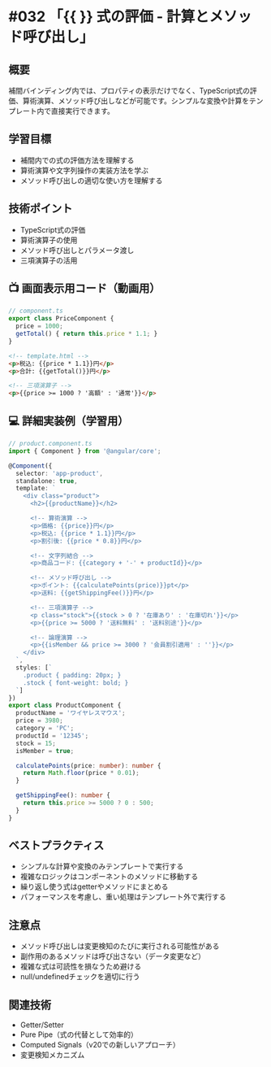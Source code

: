 # #032 「{{ }} 式の評価 - 計算とメソッド呼び出し」

## 概要
補間バインディング内では、プロパティの表示だけでなく、TypeScript式の評価、算術演算、メソッド呼び出しなどが可能です。シンプルな変換や計算をテンプレート内で直接実行できます。

## 学習目標
- 補間内での式の評価方法を理解する
- 算術演算や文字列操作の実装方法を学ぶ
- メソッド呼び出しの適切な使い方を理解する

## 技術ポイント
- TypeScript式の評価
- 算術演算子の使用
- メソッド呼び出しとパラメータ渡し
- 三項演算子の活用

## 📺 画面表示用コード（動画用）

```typescript
// component.ts
export class PriceComponent {
  price = 1000;
  getTotal() { return this.price * 1.1; }
}
```

```html
<!-- template.html -->
<p>税込: {{price * 1.1}}円</p>
<p>合計: {{getTotal()}}円</p>
```

```html
<!-- 三項演算子 -->
<p>{{price >= 1000 ? '高額' : '通常'}}</p>
```

## 💻 詳細実装例（学習用）

```typescript
// product.component.ts
import { Component } from '@angular/core';

@Component({
  selector: 'app-product',
  standalone: true,
  template: `
    <div class="product">
      <h2>{{productName}}</h2>

      <!-- 算術演算 -->
      <p>価格: {{price}}円</p>
      <p>税込: {{price * 1.1}}円</p>
      <p>割引後: {{price * 0.8}}円</p>

      <!-- 文字列結合 -->
      <p>商品コード: {{category + '-' + productId}}</p>

      <!-- メソッド呼び出し -->
      <p>ポイント: {{calculatePoints(price)}}pt</p>
      <p>送料: {{getShippingFee()}}円</p>

      <!-- 三項演算子 -->
      <p class="stock">{{stock > 0 ? '在庫あり' : '在庫切れ'}}</p>
      <p>{{price >= 5000 ? '送料無料' : '送料別途'}}</p>

      <!-- 論理演算 -->
      <p>{{isMember && price >= 3000 ? '会員割引適用' : ''}}</p>
    </div>
  `,
  styles: [`
    .product { padding: 20px; }
    .stock { font-weight: bold; }
  `]
})
export class ProductComponent {
  productName = 'ワイヤレスマウス';
  price = 3980;
  category = 'PC';
  productId = '12345';
  stock = 15;
  isMember = true;

  calculatePoints(price: number): number {
    return Math.floor(price * 0.01);
  }

  getShippingFee(): number {
    return this.price >= 5000 ? 0 : 500;
  }
}
```

## ベストプラクティス
- シンプルな計算や変換のみテンプレートで実行する
- 複雑なロジックはコンポーネントのメソッドに移動する
- 繰り返し使う式はgetterやメソッドにまとめる
- パフォーマンスを考慮し、重い処理はテンプレート外で実行する

## 注意点
- メソッド呼び出しは変更検知のたびに実行される可能性がある
- 副作用のあるメソッドは呼び出さない（データ変更など）
- 複雑な式は可読性を損なうため避ける
- null/undefinedチェックを適切に行う

## 関連技術
- Getter/Setter
- Pure Pipe（式の代替として効率的）
- Computed Signals（v20での新しいアプローチ）
- 変更検知メカニズム
